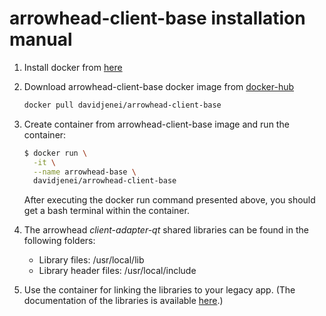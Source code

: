# arrowhead-client-base installation manual

1. Install docker from [here](https://docs.docker.com/get-docker/)

2. Download arrowhead-client-base docker image from [docker-hub](https://hub.docker.com/r/davidjenei/arrowhead-client-base)

   ```dockerfile
   docker pull davidjenei/arrowhead-client-base
   ```

3. Create container from arrowhead-client-base image and run the container:

   ```bash
   $ docker run \
     -it \
     --name arrowhead-base \
     davidjenei/arrowhead-client-base
   ```

   After executing the docker run command presented above, you should get a bash terminal within the container.

4. The arrowhead _client-adapter-qt_ shared libraries can be found in the following folders:

   - Library files: /usr/local/lib
   - Library header files: /usr/local/include

5. Use the container for linking the libraries to your legacy app. (The documentation of the libraries is available [here](../README.md).)